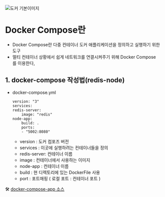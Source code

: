 ![도커 기본이미지](https://github.com/user-attachments/assets/90b27680-a3da-473c-bc18-62e8f993a28f)

# Docker Compose란
- Docker Compose란 다중 컨테이너 도커 애플리케이션을 정의하고 실행하기 위한 도구 
- 멀티 컨테이너 상황에서 쉽게 네트워크를 연결시켜주기 위해 Docker Compose 를 이용한다,

## 1. docker-compose 작성법(redis-node)
 - docker-compose.yml
    ```
    version: "3"
    services:
    redis-server:
        image: "redis"
    node-app:
        build: .
        ports:
        - "5002:8080"
    ```
    - version : 도커 컴포즈 버전
    - services : 이곳에 실행하려는 컨테이너들을 정의
    - redis-server: 컨테이너 이름
    - image : 컨테이너에서 사용하는 이미지
    - node-app : 컨테이너 이름
    - build : 현 디렉토리에 있는 DockerFile 사용
    - port : 포트매핑 ( 로컬 포트 : 컨테이너 포트 )

🛠 [docker-compose-app 소스](https://github.com/DuHyeon2/TIL/tree/main/Docker/docker-compose-app)